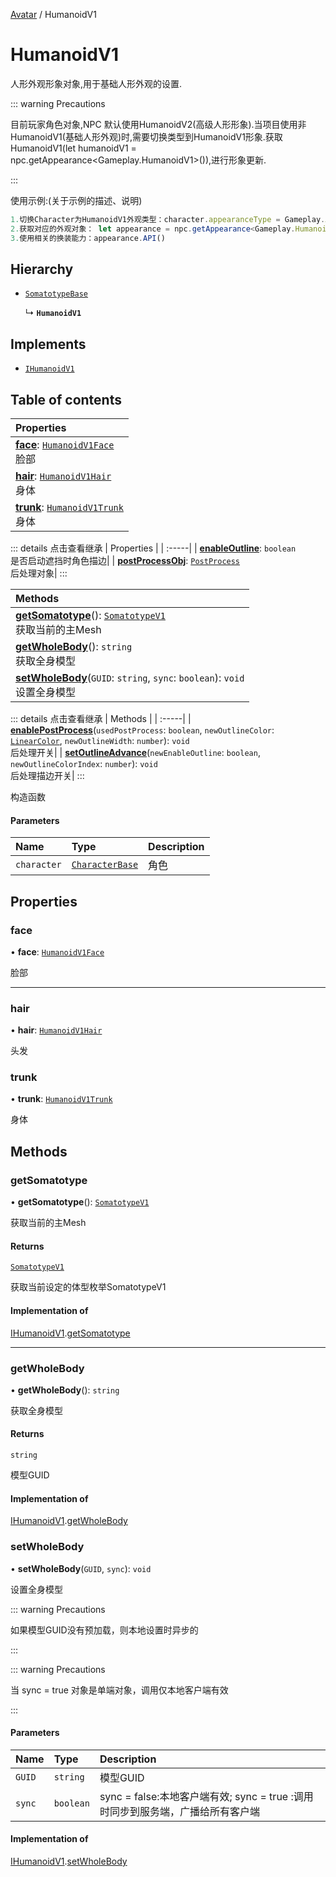 [Avatar](../groups/Avatar.Avatar.md) / HumanoidV1

# HumanoidV1 <Badge type="tip" text="Class" /> <Score text="HumanoidV1" />

人形外观形象对象,用于基础人形外观的设置.

::: warning Precautions

目前玩家角色对象,NPC 默认使用HumanoidV2(高级人形形象).当项目使用非HumanoidV1(基础人形外观)时,需要切换类型到HumanoidV1形象.获取HumanoidV1(let humanoidV1 = npc.getAppearance<Gameplay.HumanoidV1>()),进行形象更新.

:::

使用示例:(关于示例的描述、说明)
```ts
1.切换Character为HumanoidV1外观类型：character.appearanceType = Gameplay.AppearanceType.HumanoidV1;
2.获取对应的外观对象： let appearance = npc.getAppearance<Gameplay.HumanoidV1>();
3.使用相关的换装能力：appearance.API()
```

## Hierarchy

- [`SomatotypeBase`](Gameplay.SomatotypeBase.md)

  ↳ **`HumanoidV1`**

## Implements

- [`IHumanoidV1`](../interfaces/Gameplay.IHumanoidV1.md)

## Table of contents

| Properties |
| :-----|
| **[face](Gameplay.HumanoidV1.md#face)**: [`HumanoidV1Face`](Gameplay.HumanoidV1Face.md) <br> 脸部|
| **[hair](Gameplay.HumanoidV1.md#hair)**: [`HumanoidV1Hair`](Gameplay.HumanoidV1Hair.md) <br> 身体|
| **[trunk](Gameplay.HumanoidV1.md#trunk)**: [`HumanoidV1Trunk`](Gameplay.HumanoidV1Trunk.md) <br> 身体|


::: details 点击查看继承
| Properties |
| :-----|
| **[enableOutline](Gameplay.SomatotypeBase.md#enableoutline)**: `boolean` <br> 是否启动遮挡时角色描边|
| **[postProcessObj](Gameplay.SomatotypeBase.md#postprocessobj)**: [`PostProcess`](Gameplay.PostProcess.md) <br> 后处理对象|
:::


| Methods |
| :-----|
| **[getSomatotype](Gameplay.HumanoidV1.md#getsomatotype)**(): [`SomatotypeV1`](../enums/Gameplay.SomatotypeV1.md) <br> 获取当前的主Mesh|
| **[getWholeBody](Gameplay.HumanoidV1.md#getwholebody)**(): `string` <br> 获取全身模型|
| **[setWholeBody](Gameplay.HumanoidV1.md#setwholebody)**(`GUID`: `string`, `sync`: `boolean`): `void` <br> 设置全身模型|


::: details 点击查看继承
| Methods |
| :-----|
| **[enablePostProcess](Gameplay.SomatotypeBase.md#enablepostprocess)**(`usedPostProcess`: `boolean`, `newOutlineColor`: [`LinearColor`](Type.LinearColor.md), `newOutlineWidth`: `number`): `void` <br> 后处理开关|
| **[setOutlineAdvance](Gameplay.SomatotypeBase.md#setoutlineadvance)**(`newEnableOutline`: `boolean`, `newOutlineColorIndex`: `number`): `void` <br> 后处理描边开关|
:::


构造函数

#### Parameters

| Name | Type | Description |
| :------ | :------ | :------ |
| `character` | [`CharacterBase`](Gameplay.CharacterBase.md) | 角色 |

## Properties

### face <Score text="face" /> 

• **face**: [`HumanoidV1Face`](Gameplay.HumanoidV1Face.md)

脸部

___

### hair <Score text="hair" /> 

• **hair**: [`HumanoidV1Hair`](Gameplay.HumanoidV1Hair.md)

头发


### trunk <Score text="trunk" /> 

• **trunk**: [`HumanoidV1Trunk`](Gameplay.HumanoidV1Trunk.md)

身体

## Methods

### getSomatotype <Score text="getSomatotype" /> 

• **getSomatotype**(): [`SomatotypeV1`](../enums/Gameplay.SomatotypeV1.md) 

获取当前的主Mesh


#### Returns

[`SomatotypeV1`](../enums/Gameplay.SomatotypeV1.md)

获取当前设定的体型枚举SomatotypeV1

#### Implementation of

[IHumanoidV1](../interfaces/Gameplay.IHumanoidV1.md).[getSomatotype](../interfaces/Gameplay.IHumanoidV1.md#getsomatotype)

___

### getWholeBody <Score text="getWholeBody" /> 

• **getWholeBody**(): `string` 

获取全身模型


#### Returns

`string`

模型GUID

#### Implementation of

[IHumanoidV1](../interfaces/Gameplay.IHumanoidV1.md).[getWholeBody](../interfaces/Gameplay.IHumanoidV1.md#getwholebody)


### setWholeBody <Score text="setWholeBody" /> 

• **setWholeBody**(`GUID`, `sync`): `void` 

设置全身模型

::: warning Precautions

如果模型GUID没有预加载，则本地设置时异步的

:::

::: warning Precautions

当 sync = true 对象是单端对象，调用仅本地客户端有效

:::


#### Parameters

| Name | Type | Description |
| :------ | :------ | :------ |
| `GUID` | `string` | 模型GUID |
| `sync` | `boolean` | sync = false:本地客户端有效; sync = true :调用时同步到服务端，广播给所有客户端 |


#### Implementation of

[IHumanoidV1](../interfaces/Gameplay.IHumanoidV1.md).[setWholeBody](../interfaces/Gameplay.IHumanoidV1.md#setwholebody)
